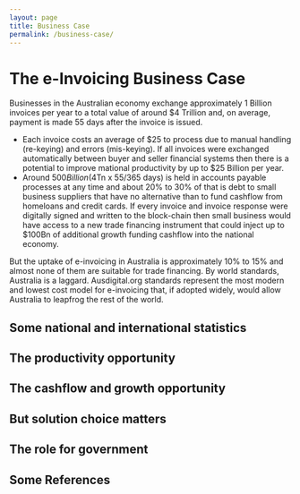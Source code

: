 ```yaml
---
layout: page
title: Business Case
permalink: /business-case/
---
```


# The e-Invoicing Business Case

Businesses in the Australian economy exchange approximately 1 Billion invoices per year to a total value of around $4 Trillion and, on average, payment is made 55 days after the invoice is issued.    

* Each invoice costs an average of $25 to process due to manual handling (re-keying) and errors (mis-keying). If all invoices were exchanged automatically between buyer and seller financial systems then there is a potential to improve mational productivity by up to $25 Billion per year.
* Around $500 Billion ($4Tn x 55/365 days) is held in accounts payable processes at any time and about 20% to 30% of that is debt to small business suppliers that have no alternative than to fund cashflow from homeloans and credit cards.  If every invoice and invoice response were digitally signed and written to the block-chain then small business would have access to a new trade financing instrument that could inject up to $100Bn of additional growth funding cashflow into the national economy.

But the uptake of e-invoicing in Australia is approximately 10% to 15% and almost none of them are suitable for trade financing.  By world standards, Australia is a laggard.   Ausdigital.org standards represent the most modern and lowest cost model for e-invoicing that, if adopted widely, would allow Australia to leapfrog the rest of the world.

## Some national and international statistics

## The productivity opportunity

## The cashflow and growth opportunity

## But solution choice matters

## The role for government

## Some References

